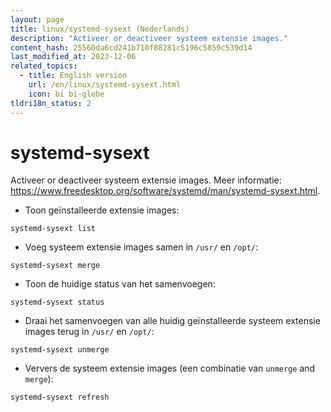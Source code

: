 ```yaml
---
layout: page
title: linux/systemd-sysext (Nederlands)
description: "Activeer or deactiveer systeem extensie images."
content_hash: 25560da6cd241b710f88281c5196c5859c539d14
last_modified_at: 2023-12-06
related_topics:
  - title: English version
    url: /en/linux/systemd-sysext.html
    icon: bi bi-globe
tldri18n_status: 2
---
```

# systemd-sysext

Activeer or deactiveer systeem extensie images.
Meer informatie: <https://www.freedesktop.org/software/systemd/man/systemd-sysext.html>.

- Toon geïnstalleerde extensie images:

`systemd-sysext list`

- Voeg systeem extensie images samen in `/usr/` en `/opt/`:

`systemd-sysext merge`

- Toon de huidige status van het samenvoegen:

`systemd-sysext status`

- Draai het samenvoegen van alle huidig geïnstalleerde systeem extensie images terug in `/usr/` en `/opt/`:

`systemd-sysext unmerge`

- Ververs de systeem extensie images (een combinatie van `unmerge` and `merge`):

`systemd-sysext refresh`
